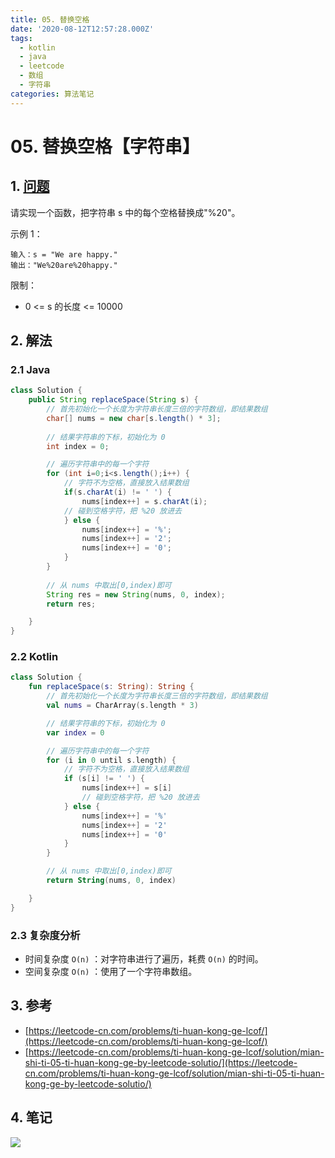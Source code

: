 ```yaml
---
title: 05. 替换空格
date: '2020-08-12T12:57:28.000Z'
tags:
  - kotlin
  - java
  - leetcode
  - 数组
  - 字符串
categories: 算法笔记
---
```


# 05. 替换空格【字符串】

## 1. [问题](https://leetcode-cn.com/problems/ti-huan-kong-ge-lcof/)

请实现一个函数，把字符串 s 中的每个空格替换成"%20"。

示例 1：

```text
输入：s = "We are happy."
输出："We%20are%20happy."
```

限制：

* 0 &lt;= s 的长度 &lt;= 10000

## 2. 解法

### 2.1 Java

```java
class Solution {
    public String replaceSpace(String s) {
        // 首先初始化一个长度为字符串长度三倍的字符数组，即结果数组
        char[] nums = new char[s.length() * 3];
        
        // 结果字符串的下标，初始化为 0
        int index = 0;

        // 遍历字符串中的每一个字符
        for (int i=0;i<s.length();i++) {
            // 字符不为空格，直接放入结果数组
            if(s.charAt(i) != ' ') {
                nums[index++] = s.charAt(i);
            // 碰到空格字符，把 %20 放进去
            } else {
                nums[index++] = '%';
                nums[index++] = '2';
                nums[index++] = '0';
            }
        }
        
        // 从 nums 中取出[0,index)即可
        String res = new String(nums, 0, index);
        return res;

    }
}
```

### 2.2 Kotlin

```kotlin
class Solution {
    fun replaceSpace(s: String): String {
        // 首先初始化一个长度为字符串长度三倍的字符数组，即结果数组
        val nums = CharArray(s.length * 3)

        // 结果字符串的下标，初始化为 0
        var index = 0

        // 遍历字符串中的每一个字符
        for (i in 0 until s.length) {
            // 字符不为空格，直接放入结果数组
            if (s[i] != ' ') {
                nums[index++] = s[i]
                // 碰到空格字符，把 %20 放进去
            } else {
                nums[index++] = '%'
                nums[index++] = '2'
                nums[index++] = '0'
            }
        }

        // 从 nums 中取出[0,index)即可
        return String(nums, 0, index)

    }
}
```

### 2.3 复杂度分析

* 时间复杂度 `O(n)` ：对字符串进行了遍历，耗费 `O(n)` 的时间。
* 空间复杂度 `O(n)` ：使用了一个字符串数组。

## 3. 参考

* [https://leetcode-cn.com/problems/ti-huan-kong-ge-lcof/](https://leetcode-cn.com/problems/ti-huan-kong-ge-lcof/)
* [https://leetcode-cn.com/problems/ti-huan-kong-ge-lcof/solution/mian-shi-ti-05-ti-huan-kong-ge-by-leetcode-solutio/](https://leetcode-cn.com/problems/ti-huan-kong-ge-lcof/solution/mian-shi-ti-05-ti-huan-kong-ge-by-leetcode-solutio/)

## 4. 笔记

![](https://777blog.oss-cn-shanghai.aliyuncs.com/leetcode/lcof-05.jpg)

